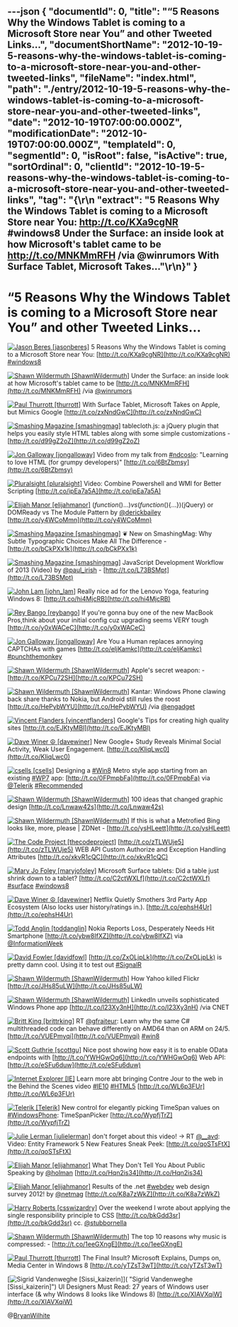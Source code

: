 ---json
{
  "documentId": 0,
  "title": "“5 Reasons Why the Windows Tablet is coming to a Microsoft Store near You” and other Tweeted Links…",
  "documentShortName": "2012-10-19-5-reasons-why-the-windows-tablet-is-coming-to-a-microsoft-store-near-you-and-other-tweeted-links",
  "fileName": "index.html",
  "path": "./entry/2012-10-19-5-reasons-why-the-windows-tablet-is-coming-to-a-microsoft-store-near-you-and-other-tweeted-links",
  "date": "2012-10-19T07:00:00.000Z",
  "modificationDate": "2012-10-19T07:00:00.000Z",
  "templateId": 0,
  "segmentId": 0,
  "isRoot": false,
  "isActive": true,
  "sortOrdinal": 0,
  "clientId": "2012-10-19-5-reasons-why-the-windows-tablet-is-coming-to-a-microsoft-store-near-you-and-other-tweeted-links",
  "tag": "{\r\n  \"extract\": \"5 Reasons Why the Windows Tablet is coming to a Microsoft Store near You:  http://t.co/KXa9cgNR #windows8   Under the Surface: an inside look at how Microsoft's tablet came to be http://t.co/MNKMmRFH /via @winrumors   With Surface Tablet, Microsoft Takes...\"\r\n}"
}
---

# “5 Reasons Why the Windows Tablet is coming to a Microsoft Store near You” and other Tweeted Links…

[<img alt="Jason Beres [jasonberes]" src="https://songhay.blob.core.windows.net/shared-social-twitter/jasonberes.png">](http://blogs.infragistics.com/blogs/jason_beres "Jason Beres [jasonberes]") <span>5 Reasons Why the Windows Tablet is coming to a Microsoft Store near You: [http://t.co/KXa9cgNR](http://t.co/KXa9cgNR) [#windows8](http://search.twitter.com/search?q=%23windows8)</span>

[<img alt="Shawn Wildermuth [ShawnWildermuth]" src="https://songhay.blob.core.windows.net/shared-social-twitter/ShawnWildermuth.jpeg">](http://wildermuth.com "Shawn Wildermuth [ShawnWildermuth]") <span>Under the Surface: an inside look at how Microsoft's tablet came to be [http://t.co/MNKMmRFH](http://t.co/MNKMmRFH) /via [@winrumors](http://twitter.com/winrumors)</span>

[<img alt="Paul Thurrott [thurrott]" src="https://songhay.blob.core.windows.net/shared-social-twitter/thurrott.jpeg">](http://www.winsupersite.com "Paul Thurrott [thurrott]") <span>With Surface Tablet, Microsoft Takes on Apple, but Mimics Google [http://t.co/zxNndGwC](http://t.co/zxNndGwC)</span>

[<img alt="Smashing Magazine [smashingmag]" src="https://songhay.blob.core.windows.net/shared-social-twitter/smashingmag.png">](http://www.smashingmagazine.com "Smashing Magazine [smashingmag]") <span>tablecloth.js: a jQuery plugin that helps you easily style HTML tables along with some simple customizations - [http://t.co/d99gZ2oZ](http://t.co/d99gZ2oZ)</span>

[<img alt="Jon Galloway [jongalloway]" src="https://songhay.blob.core.windows.net/shared-social-twitter/jongalloway.jpeg">](http://weblogs.asp.net/jgalloway "Jon Galloway [jongalloway]") <span>Video from my talk from [#ndcoslo](http://search.twitter.com/search?q=%23ndcoslo): "Learning to love HTML (for grumpy developers)" [http://t.co/6BtZbmsy](http://t.co/6BtZbmsy)</span>

[<img alt="Pluralsight [pluralsight]" src="https://songhay.blob.core.windows.net/shared-social-twitter/pluralsight.png">](http://pluralsight.com "Pluralsight [pluralsight]") <span>Video: Combine Powershell and WMI for Better Scripting [http://t.co/ipEa7a5A](http://t.co/ipEa7a5A)</span>

[<img alt="Elijah Manor [elijahmanor]" src="https://songhay.blob.core.windows.net/shared-social-twitter/elijahmanor.jpeg">](http://elijahmanor.com "Elijah Manor [elijahmanor]") <span>$(function(){…}) vs (function($){…})(jQuery) or DOMReady vs The Module Pattern by [@derickbailey](http://twitter.com/derickbailey) [http://t.co/y4WCoMmn](http://t.co/y4WCoMmn)</span>

[<img alt="Smashing Magazine [smashingmag]" src="https://songhay.blob.core.windows.net/shared-social-twitter/smashingmag.png">](http://www.smashingmagazine.com "Smashing Magazine [smashingmag]") <span>❦ New on SmashingMag: Why Subtle Typographic Choices Make All The Difference - [http://t.co/bCkPXx1k](http://t.co/bCkPXx1k)</span>

[<img alt="Smashing Magazine [smashingmag]" src="https://songhay.blob.core.windows.net/shared-social-twitter/smashingmag.png">](http://www.smashingmagazine.com "Smashing Magazine [smashingmag]") <span>JavaScript Development Workflow of 2013 (Video) by [@paul_irish](http://twitter.com/paul_irish) - [http://t.co/L73BSMpt](http://t.co/L73BSMpt)</span>

[<img alt="John Lam [john_lam]" src="https://songhay.blob.core.windows.net/shared-social-twitter/john_lam.jpg">](http://about.me/jlam "John Lam [john_lam]") <span>Really nice ad for the Lenovo Yoga, featuring Windows 8: [http://t.co/hi4MjcRB](http://t.co/hi4MjcRB)</span>

[<img alt="Rey Bango [reybango]" src="https://songhay.blob.core.windows.net/shared-social-twitter/reybango.jpeg">](http://blog.reybango.com "Rey Bango [reybango]") <span>If you're gonna buy one of the new MacBook Pros,think about your initial config cuz upgrading seems VERY tough [http://t.co/y0xWACeC](http://t.co/y0xWACeC)</span>

[<img alt="Jon Galloway [jongalloway]" src="https://songhay.blob.core.windows.net/shared-social-twitter/jongalloway.jpeg">](http://weblogs.asp.net/jgalloway "Jon Galloway [jongalloway]") <span>Are You a Human replaces annoying CAPTCHAs with games [http://t.co/eljKamkc](http://t.co/eljKamkc) [#punchthemonkey](http://search.twitter.com/search?q=%23punchthemonkey)</span>

[<img alt="Shawn Wildermuth [ShawnWildermuth]" src="https://songhay.blob.core.windows.net/shared-social-twitter/ShawnWildermuth.jpeg">](http://wildermuth.com "Shawn Wildermuth [ShawnWildermuth]") <span>Apple's secret weapon: - [http://t.co/KPCu72SH](http://t.co/KPCu72SH)</span>

[<img alt="Shawn Wildermuth [ShawnWildermuth]" src="https://songhay.blob.core.windows.net/shared-social-twitter/ShawnWildermuth.jpeg">](http://wildermuth.com "Shawn Wildermuth [ShawnWildermuth]") <span>Kantar: Windows Phone clawing back share thanks to Nokia, but Android still rules the roost [http://t.co/HePybWYU](http://t.co/HePybWYU) /via [@engadget](http://twitter.com/engadget)</span>

[<img alt="Vincent Flanders [vincentflanders]" src="https://songhay.blob.core.windows.net/shared-social-twitter/vincentflanders.jpg">](http://www.webpagesthatsuck.com "Vincent Flanders [vincentflanders]") <span>Google's Tips for creating high quality sites [http://t.co/EJKtyMBl](http://t.co/EJKtyMBl)</span>

[<img alt="Dave Winer ☮ [davewiner]" src="https://songhay.blob.core.windows.net/shared-social-twitter/davewiner.jpeg">](http://davewiner.com/ "Dave Winer ☮ [davewiner]") <span>New Google+ Study Reveals Minimal Social Activity, Weak User Engagement. [http://t.co/KIiqLwc0](http://t.co/KIiqLwc0)</span>

[<img alt="csells [csells]" src="https://songhay.blob.core.windows.net/shared-social-twitter/csells.jpg">](http://sellsbrothers.com "csells [csells]") <span>Designing a [#Win8](http://search.twitter.com/search?q=%23Win8) Metro style app starting from an existing [#WP7](http://search.twitter.com/search?q=%23WP7) app: [http://t.co/0FPmpbFa](http://t.co/0FPmpbFa) via [@Telerik](http://twitter.com/Telerik) [#Recommended](http://search.twitter.com/search?q=%23Recommended)</span>

[<img alt="Shawn Wildermuth [ShawnWildermuth]" src="https://songhay.blob.core.windows.net/shared-social-twitter/ShawnWildermuth.jpeg">](http://wildermuth.com "Shawn Wildermuth [ShawnWildermuth]") <span>100 ideas that changed graphic design [http://t.co/Lnwaw42s](http://t.co/Lnwaw42s)</span>

[<img alt="Shawn Wildermuth [ShawnWildermuth]" src="https://songhay.blob.core.windows.net/shared-social-twitter/ShawnWildermuth.jpeg">](http://wildermuth.com "Shawn Wildermuth [ShawnWildermuth]") <span>If this is what a Metrofied Bing looks like, more, please | ZDNet - [http://t.co/ysHLeett](http://t.co/ysHLeett)</span>

[<img alt="The Code Project [thecodeproject]" src="https://songhay.blob.core.windows.net/shared-social-twitter/thecodeproject.png">](http://www.codeproject.com "The Code Project [thecodeproject]") <span>[http://t.co/zTLWUje5](http://t.co/zTLWUje5) WEB API Custom Authorize and Exception Handling Attributes [http://t.co/xkvR1cQC](http://t.co/xkvR1cQC)</span>

[<img alt="Mary Jo Foley [maryjofoley]" src="https://songhay.blob.core.windows.net/shared-social-twitter/maryjofoley.png">](http://blogs.zdnet.com/microsoft "Mary Jo Foley [maryjofoley]") <span>Microsoft Surface tablets: Did a table just shrink down to a tablet? [http://t.co/C2ctWXLf](http://t.co/C2ctWXLf) [#surface](http://search.twitter.com/search?q=%23surface) [#windows8](http://search.twitter.com/search?q=%23windows8)</span>

[<img alt="Dave Winer ☮ [davewiner]" src="https://songhay.blob.core.windows.net/shared-social-twitter/davewiner.jpeg">](http://davewiner.com/ "Dave Winer ☮ [davewiner]") <span>Netflix Quietly Smothers 3rd Party App Ecosystem (Also locks user history/ratings in.). [http://t.co/ephsH4Ur](http://t.co/ephsH4Ur)</span>

[<img alt="Todd Anglin [toddanglin]" src="https://songhay.blob.core.windows.net/shared-social-twitter/toddanglin.png">](http://htmlui.com "Todd Anglin [toddanglin]") <span>Nokia Reports Loss, Desperately Needs Hit Smartphone [http://t.co/ybw8IfXZ](http://t.co/ybw8IfXZ) via [@InformationWeek](http://twitter.com/InformationWeek)</span>

[<img alt="David Fowler [davidfowl]" src="https://songhay.blob.core.windows.net/shared-social-twitter/davidfowl.jpg">](http://weblogs.asp.net/davidfowler/ "David Fowler [davidfowl]") <span>[http://t.co/ZxOLjpLk](http://t.co/ZxOLjpLk) is pretty damn cool. Using it to test out [#SignalR](http://search.twitter.com/search?q=%23SignalR)</span>

[<img alt="Shawn Wildermuth [ShawnWildermuth]" src="https://songhay.blob.core.windows.net/shared-social-twitter/ShawnWildermuth.jpeg">](http://wildermuth.com "Shawn Wildermuth [ShawnWildermuth]") <span>How Yahoo killed Flickr [http://t.co/JHs85uLW](http://t.co/JHs85uLW)</span>

[<img alt="Shawn Wildermuth [ShawnWildermuth]" src="https://songhay.blob.core.windows.net/shared-social-twitter/ShawnWildermuth.jpeg">](http://wildermuth.com "Shawn Wildermuth [ShawnWildermuth]") <span>LinkedIn unveils sophisticated Windows Phone app [http://t.co/l23Xy3nH](http://t.co/l23Xy3nH) /via CNET</span>

[<img alt="Britt King [brittrking]" src="https://songhay.blob.core.windows.net/shared-social-twitter/brittrking.png">](http://sharpcrafters.com "Britt King [brittrking]") <span>RT [@gfraiteur](http://twitter.com/gfraiteur): Learn why the same C# multithreaded code can behave differently on AMD64 than on ARM on 24/5. [http://t.co/VUEPmyqi](http://t.co/VUEPmyqi) [#win8](http://search.twitter.com/search?q=%23win8)</span>

[<img alt="Scott Guthrie [scottgu]" src="https://songhay.blob.core.windows.net/shared-social-twitter/scottgu.jpg">](http://weblogs.asp.net/scottgu "Scott Guthrie [scottgu]") <span>Nice post showing how easy it is to enable OData endpoints with [http://t.co/YWHGwOq6](http://t.co/YWHGwOq6) Web API: [http://t.co/eSFu6duw](http://t.co/eSFu6duw)</span>

[<img alt="Internet Explorer [IE]" src="https://songhay.blob.core.windows.net/shared-social-twitter/IE.png">](http://www.BeautyoftheWeb.com?ocid=Twitter "Internet Explorer [IE]") <span>Learn more abt bringing Contre Jour to the web in the Behind the Scenes video [#IE10](http://search.twitter.com/search?q=%23IE10) [#HTML5](http://search.twitter.com/search?q=%23HTML5) [http://t.co/WL6p3FUr](http://t.co/WL6p3FUr)</span>

[<img alt="Telerik [Telerik]" src="https://songhay.blob.core.windows.net/shared-social-twitter/Telerik.jpeg">](http://www.telerik.com "Telerik [Telerik]") <span>New control for elegantly picking TimeSpan values on [#WindowsPhone](http://search.twitter.com/search?q=%23WindowsPhone): TimeSpanPicker [http://t.co/WypfjTrZ](http://t.co/WypfjTrZ)</span>

[<img alt="Julie Lerman [julielerman]" src="https://songhay.blob.core.windows.net/shared-social-twitter/julielerman.jpeg">](http://www.thedatafarm.com/blog "Julie Lerman [julielerman]") <span>don't forget about this video! -> RT [@__avd](http://twitter.com/__avd): Video: Entity Framework 5 New Features Sneak Peek: [http://t.co/qoSTsFtX](http://t.co/qoSTsFtX)</span>

[<img alt="Elijah Manor [elijahmanor]" src="https://songhay.blob.core.windows.net/shared-social-twitter/elijahmanor.jpeg">](http://elijahmanor.com "Elijah Manor [elijahmanor]") <span>What They Don't Tell You About Public Speaking by [@holman](http://twitter.com/holman) [http://t.co/Hqn2is34](http://t.co/Hqn2is34)</span>

[<img alt="Elijah Manor [elijahmanor]" src="https://songhay.blob.core.windows.net/shared-social-twitter/elijahmanor.jpeg">](http://elijahmanor.com "Elijah Manor [elijahmanor]") <span>Results of the .net [#webdev](http://search.twitter.com/search?q=%23webdev) web design survey 2012! by [@netmag](http://twitter.com/netmag) [http://t.co/K8a7zWkZ](http://t.co/K8a7zWkZ)</span>

[<img alt="Harry Roberts [csswizardry]" src="https://songhay.blob.core.windows.net/shared-social-twitter/csswizardry.jpeg">](http://csswizardry.com "Harry Roberts [csswizardry]") <span>Over the weekend I wrote about applying the single responsibility principle to CSS [http://t.co/bkGdd3sr](http://t.co/bkGdd3sr) cc. [@stubbornella](http://twitter.com/stubbornella)</span>

[<img alt="Shawn Wildermuth [ShawnWildermuth]" src="https://songhay.blob.core.windows.net/shared-social-twitter/ShawnWildermuth.jpeg">](http://wildermuth.com "Shawn Wildermuth [ShawnWildermuth]") <span>The top 10 reasons why music is compressed: - [http://t.co/1eeGXngE](http://t.co/1eeGXngE)</span>

[<img alt="Paul Thurrott [thurrott]" src="https://songhay.blob.core.windows.net/shared-social-twitter/thurrott.jpeg">](http://www.winsupersite.com "Paul Thurrott [thurrott]") <span>The Final Insult? Microsoft Explains, Dumps on, Media Center in Windows 8 [http://t.co/yTZsT3wT](http://t.co/yTZsT3wT)</span>

[<img alt="Sigrid Vandenweghe [Sissi_kaizerin]" src="https://songhay.blob.core.windows.net/shared-social-twitter/Sissi_kaizerin.jpeg">]( "Sigrid Vandenweghe [Sissi_kaizerin]") <span>UI Designers Must Read: 27 years of Windows user interface (&amp; why Windows 8 looks like Windows 8) [http://t.co/XIAVXqiW](http://t.co/XIAVXqiW)</span>

@[BryanWilhite](https://twitter.com/BryanWilhite)
